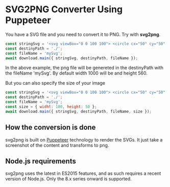 # SVG2PNG Converter Using Puppeteer

You have a SVG file and you need to convert it to PNG. Try with **svg2png**.

```js
const stringSvg = '<svg viewBox="0 0 100 100"> <circle cx="50" cy="50" r="50" fill="green"> </svg>';
const destinyPath = './';
const fileName = 'mySvg';
await download.main({ stringSvg, destinyPath, fileName });
```

In the above example, the png file will be genereted in the destinyPath with the fileName 'mySvg'.
By default width 1000 will be and height 560.

But you can also specify the size of your image

```js
const stringSvg = '<svg viewBox="0 0 100 100"> <circle cx="50" cy="50" r="50" fill="green"> </svg>';
const destinyPath = './';
const fileName = 'mySvg';
const size = { widht: 100, height: 50 };
await download.main({ stringSvg, destinyPath, fileName, size });
```

## How the conversion is done

svg2png is built on [Puppeteer](http://phantomjs.org/) technology to render the SVGs. It just take a screenshot of the content and transforms to png.

## Node.js requirements

svg2png uses the latest in ES2015 features, and as such requires a recent version of Node.js. Only the 8.x series onward is supported.
